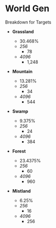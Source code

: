 World Gen
=

Breakdown for Targets

 - **Grassland**
   - 30.468%
   - _256_
     - 78
   - _4096_
     - 1,248

 - **Mountain**
   - 13.281%
   - _256_
     - 34
   - _4096_
     - 544

 - **Swamp**
   - 9.375%
   - _256_
     - 24
   - _4096_
     - 384

 - **Forest**
   - 23.4375%
   - _256_
     - 60
   - _4096_
     - 960

 - **Mistland**
   - 6.25%
   - _256_
     - 16
   - _4096_
     - 256
